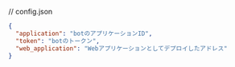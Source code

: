 // config.json
```JSON
{
  "application": "botのアプリケーションID",
  "token": "botのトークン",
  "web_application": "Webアプリケーションとしてデプロイしたアドレス"
}
```
